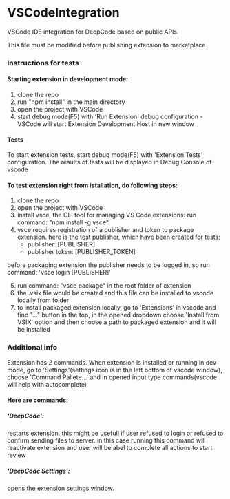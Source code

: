 # VSCodeIntegration

VSCode IDE integration for DeepCode based on public APIs.

This file must be modified before publishing extension to marketplace.

### Instructions for tests

#### Starting extension in development mode:

1. clone the repo
2. run "npm install" in the main directory
3. open the project with VSCode
4. start debug mode(F5) with 'Run Extension' debug configuration - VSCode will start Extension Development Host in new window

#### Tests

To start extension tests, start debug mode(F5) with 'Extension Tests' configuration. The results of tests will be displayed in Debug Console of vscode

#### To test extension right from istallation, do following steps:

1. clone the repo
2. open the project with VSCode
3. install vsce, the CLI tool for managing VS Code extensions:
   run command: "npm install -g vsce"
4. vsce requires registration of a publisher and token to package extension.
   here is the test publisher, which have been created for tests:
   - publisher: [PUBLISHER]
   - publisher token: [PUBLISHER_TOKEN]

before packaging extension the publisher needs to be logged in, so run command:
'vsce login [PUBLISHER]'

5. run command: "vsce package" in the root folder of extension
6. the .vsix file would be created and this file can be installed to vscode locally from folder
7. to install packaged extension locally, go to 'Extensions' in vscode and find "..." button in the top,
   in the opened dropdown choose 'Install from VSIX' option and then choose a path to packaged extension
   and it will be installed

### Additional info

Extension has 2 commands.
When extension is installed or running in dev mode, go to 'Settings'(settings icon is in the left bottom of vscode window), choose 'Command Pallete...' and in opened input type commands(vscode will help with autocomplete)

#### Here are commands:

##### 'DeepCode':

restarts extension. this might be usefull if user refused to login or refused to confirm sending files to server. in this case running this command will reactivate extension and user will be abel to complete all actions to start review

##### 'DeepCode Settings':

opens the extension settings window.
